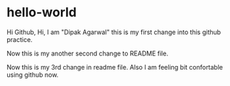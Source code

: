 # hello-world

Hi Github,
Hi, I am "Dipak Agarwal" this is my first change into this github practice.

Now this is my another second change to README file.

Now this is my 3rd change in readme file.
Also I am feeling bit confortable using github now.